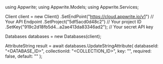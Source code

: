 using Appwrite;
using Appwrite.Models;
using Appwrite.Services;

Client client = new Client()
    .SetEndPoint("https://cloud.appwrite.io/v1") // Your API Endpoint
    .SetProject("5df5acd0d48c2") // Your project ID
    .SetKey("919c2d18fb5d4...a2ae413da83346ad2"); // Your secret API key

Databases databases = new Databases(client);

AttributeString result = await databases.UpdateStringAttribute(
    databaseId: "<DATABASE_ID>",
    collectionId: "<COLLECTION_ID>",
    key: "",
    required: false,
    default: "<DEFAULT>"
);